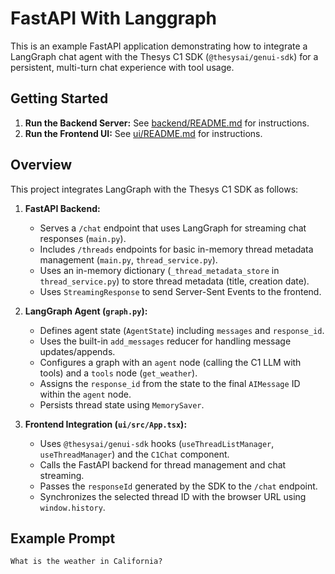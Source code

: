 # FastAPI With Langgraph

This is an example FastAPI application demonstrating how to integrate a LangGraph chat agent with the Thesys C1 SDK (`@thesysai/genui-sdk`) for a persistent, multi-turn chat experience with tool usage.

## Getting Started

1.  **Run the Backend Server:** See [backend/README.md](./backend/README.md) for instructions.
2.  **Run the Frontend UI:** See [ui/README.md](./ui/README.md) for instructions.

## Overview

This project integrates LangGraph with the Thesys C1 SDK as follows:

1.  **FastAPI Backend:**
    *   Serves a `/chat` endpoint that uses LangGraph for streaming chat responses (`main.py`).
    *   Includes `/threads` endpoints for basic in-memory thread metadata management (`main.py`, `thread_service.py`).
    *   Uses an in-memory dictionary (`_thread_metadata_store` in `thread_service.py`) to store thread metadata (title, creation date).
    *   Uses `StreamingResponse` to send Server-Sent Events to the frontend.

2.  **LangGraph Agent (`graph.py`):**
    *   Defines agent state (`AgentState`) including `messages` and `response_id`.
    *   Uses the built-in `add_messages` reducer for handling message updates/appends.
    *   Configures a graph with an `agent` node (calling the C1 LLM with tools) and a `tools` node (`get_weather`).
    *   Assigns the `response_id` from the state to the final `AIMessage` ID within the `agent` node.
    *   Persists thread state using `MemorySaver`.

3.  **Frontend Integration (`ui/src/App.tsx`):**
    *   Uses `@thesysai/genui-sdk` hooks (`useThreadListManager`, `useThreadManager`) and the `C1Chat` component.
    *   Calls the FastAPI backend for thread management and chat streaming.
    *   Passes the `responseId` generated by the SDK to the `/chat` endpoint.
    *   Synchronizes the selected thread ID with the browser URL using `window.history`.

## Example Prompt

```
What is the weather in California?
```
